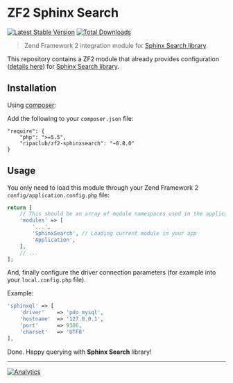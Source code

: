 ZF2 Sphinx Search
=================

[![Latest Stable Version](https://img.shields.io/packagist/v/ripaclub/zf2-sphinxsearch.svg?style=flat-square)](https://packagist.org/packages/ripaclub/zf2-sphinxsearch)
[![Total Downloads](https://img.shields.io/packagist/dt/ripaclub/zf2-sphinxsearch.svg?style=flat-square)](https://packagist.org/packages/ripaclub/zf2-sphinxsearch)

> Zend Framework 2 integration module for [Sphinx Search library](https://github.com/ripaclub/sphinxsearch).

This repository contains a ZF2 module that already provides configuration ([details here](https://github.com/ripaclub/sphinxsearch#configuration-simple)) for [Sphinx Search library](https://github.com/ripaclub/sphinxsearch).

Installation
------------

Using [composer](http://getcomposer.org/):

Add the following to your `composer.json` file:

    "require": {
        "php": ">=5.5",
        "ripaclub/zf2-sphinxsearch": "~0.8.0"
    }

Usage
-----

You only need to load this module through your Zend Framework 2 `config/application.config.php` file:

```php
return [
    // This should be an array of module namespaces used in the application.
    'modules' => [
        '...',
        'SphinxSearch', // Loading current module in your app
        'Application',
    ],
    // ...
];
```

And, finally configure the driver connection parameters (for example into your `local.config.php` file).

Example:

```php
'sphinxql' => [
	'driver'    => 'pdo_mysql',
	'hostname'  => '127.0.0.1',
	'port'      => 9306,
	'charset'   => 'UTF8'
],
```

Done. Happy querying with **Sphinx Search** library!

---

[![Analytics](https://ga-beacon.appspot.com/UA-49657176-3/ripaclub/zf2-sphinxsearch)](https://github.com/igrigorik/ga-beacon)
